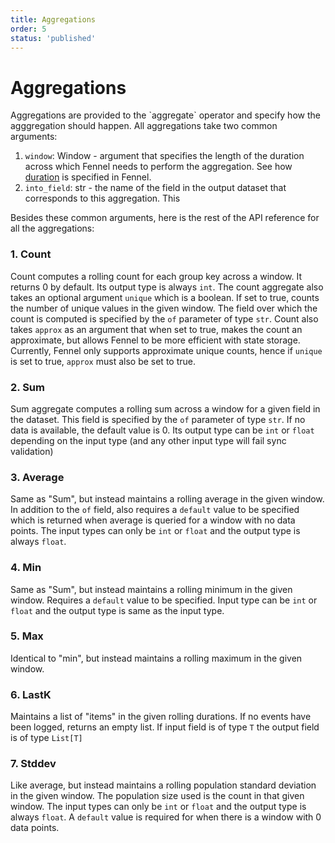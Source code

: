 ```yaml
---
title: Aggregations
order: 5
status: 'published'
---
```


# Aggregations

Aggregations are provided to the \`aggregate\` operator and specify how the agggregation should happen. All aggregations take two common arguments:

1. `window`: Window - argument that specifies the length of the duration across which Fennel needs to perform the aggregation. See how [duration](/api-reference/duration) is specified in Fennel.
2. `into_field`: str - the name of the field in the output dataset that corresponds to this aggregation. This&#x20;

Besides these common arguments, here is the rest of the API reference for all the aggregations:

### 1. Count

Count computes a rolling count for each group key across a window.  It returns 0 by default. Its output type is always `int`.&#x20;
The count aggregate also takes an optional argument `unique` which is a boolean. If set to true, counts the number of unique values in the given window.&#x20;
The field over which the count is computed is specified by the `of` parameter of type `str`.&#x20;
Count also takes `approx` as an argument that when set to true, makes the count an approximate, but allows Fennel to be more efficient with state storage. 
Currently, Fennel only supports approximate unique counts, hence if `unique` is set to true, `approx` must also be set to true.&#x20;

### 2. Sum &#x20;

Sum aggregate computes a rolling sum across a window for a given field in the dataset. This field is specified by the `of` parameter of type `str`. If no data is available, the default value is 0. Its output type can be `int` or `float` depending on the input type (and any other input type will fail sync validation)

### 3. Average

Same as "Sum", but instead maintains a rolling average in the given window. In addition to the `of` field, also requires a `default` value to be specified which is returned when average is queried for a window with no data points. The input types can only be `int` or `float` and the output type is always `float`.

### 4. Min&#x20;

Same as "Sum", but instead maintains a rolling minimum in the given window. Requires a `default` value to be specified. Input type can be `int` or `float` and the output type is same as the input type.

### 5. Max&#x20;

Identical to "min", but instead maintains a rolling maximum in the given window.&#x20;

### 6. LastK

Maintains a list of "items" in the given rolling durations. If no events have been logged, returns an empty list. If input field is of type `T` the output field is of type `List[T]`

### 7. Stddev

Like average, but instead maintains a rolling population standard deviation in the given window. The population size used is the count in that given window. The input types can only be `int` or `float` and the output type is always `float`. A `default` value is required for when there is a window with 0 data points.
